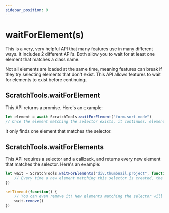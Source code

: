 ```yaml
---
sidebar_position: 9
---
```


# waitForElement(s)
This is a very, very helpful API that many features use in many different ways. It includes 2 different API's. Both allow you to wait for at least one element that matches a class name.

Not all elements are loaded at the same time, meaning features can break if they try selecting elements that don't exist. This API allows features to wait for elements to exist before continuing.

## ScratchTools.waitForElement
This API returns a promise. Here's an example:
```js
let element = await ScratchTools.waitForElement("form.sort-mode")
// Once the element matching the selector exists, it continues. element is now set to the new element that was found.
```
It only finds one element that matches the selector.

## ScratchTools.waitForElements
This API requires a selector and a callback, and returns every new element that matches the selector. Here's an example:
```js
let wait = ScratchTools.waitForElements("div.thumbnail.project", function(element) {
    // Every time a new element matching this selector is created, the callback is run.
})

setTimeout(function() {
    // You can even remove it! New elements matching the selector will no longer run the callback.
    wait.remove()
})
```